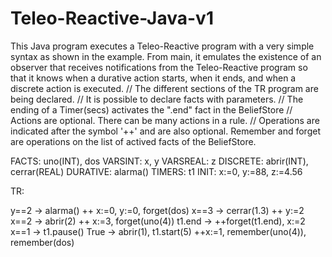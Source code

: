 # Teleo-Reactive-Java-v1
This Java program executes a Teleo-Reactive program with a very simple syntax as shown in the example. From main, it emulates the existence of an observer that receives notifications from the Teleo-Reactive program so that it knows when a durative action starts, when it ends, and when a discrete action is executed. 
// The different sections of the TR program are being declared.
// It is possible to declare facts with parameters.
// The ending of a Timer(secs) activates the ".end" fact in the BeliefStore
// Actions are optional. There can be many actions in a rule.
// Operations are indicated after the symbol '++' and are also optional. Remember and forget are operations on the list of actived facts of the BeliefStore.

FACTS: uno(INT), dos
VARSINT: x, y
VARSREAL: z
DISCRETE: abrir(INT), cerrar(REAL)
DURATIVE: alarma()
TIMERS: t1
INIT: x:=0, y:=88, z:=4.56

TR:

y==2 -> alarma() ++ x:=0, y:=0, forget(dos)
x==3 -> cerrar(1.3) ++ y:=2
x==2 -> abrir(2) ++ x:=3, forget(uno(4))
t1.end -> ++forget(t1.end), x:=2
x==1 -> t1.pause()
True -> abrir(1), t1.start(5) ++x:=1, remember(uno(4)), remember(dos)

